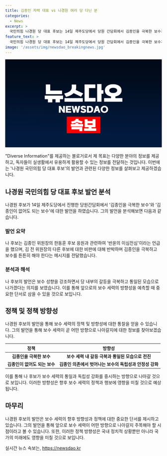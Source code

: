 ```yaml
---
title: 김종인 자력 대표 vs 나경원 여러 당 다닌 분
categories:
  - News
excerpt: >
  국민의힘 나경원 당 대표 후보는 14일 제주도당에서 당원 간담회에서 김종인을 극복한 보수가 되어야 한다고 언급했다. 또한, 김종인을 지지하는 행동과 보수의 단결을 강조하며 보수가 강한 모습을 보여야 한다고 강조했다. 나 후보는 김종인을 극복하고 분열을 이겨내 강인한 보수로 나아가겠다고 다짐했다.
feature_text: >
  국민의힘 나경원 당 대표 후보는 14일 제주도당에서 당원 간담회에서 김종인을 극복한 보수가 되어야 한다고 언급했다. 또한, 김종인을 지지하는 행동과 보수의 단결을 강조하며 보수가 강한 모습을 보여야 한다고 강조했다. 나 후보는 김종인을 극복하고 분열을 이겨내 강인한 보수로 나아가겠다고 다짐했다.
image: '/assets/img/newsdao_breakingnews.jpg'
---
```


<p><img src="/assets/img/newsdao_breakingnews.jpg" alt="bookingtag 속보" /></p>

<p>"Diverse Information"를 제공하는 블로거로서 제 목표는 다양한 분야의 정보를 제공하고, 독자들이 실생활에서 유용하게 활용할 수 있는 정보를 전달하는 것입니다. 이번에는 '나경원 국민의힘 당 대표 후보'의 발언과 관련된 다양한 정보를 살펴보고 제공하겠습니다.</p>

<h2 data-ke-size="size26">나경원 국민의힘 당 대표 후보 발언 분석</h2>

<p data-ke-size="size16">나경원 후보가 14일 제주도당에서 진행한 당원간담회에서 '김종인을 극복한 보수'와 '김종인이 없어도 되는 보수'에 대한 발언을 하였습니다. 그의 발언을 분석해보면 다음과 같습니다.</p>

<h3>발언 요약</h3>

<p data-ke-size="size16">나 후보는 김종인 위원장의 한동훈 후보 응원과 관련하여 '반윤의 이심전심'이라는 언급을 했으며, 김 전 위원장의 다른 후보에 대한 비판에 대해 반박하며 김종인을 극복하고 보수를 튼튼히 해야 한다는 메시지를 전달했습니다.</p>

<h3>분석과 해석</h3>

<p data-ke-size="size16">나 후보의 발언은 보수 성향을 강조하면서 당 내부의 갈등을 극복하고 통일된 모습으로 나가겠다는 의지를 보였습니다. 이를 통해 앞으로의 보수 세력의 방향성을 예측할 때 중요한 단서로 삼을 수 있을 것으로 보입니다.</p>

<h2 data-ke-size="size26">정책 및 정책 방향성</h2>

<p data-ke-size="size16">나경원 후보의 발언을 통해 보수 세력의 정책 및 방향성에 대한 통찰을 얻을 수 있습니다. 그의 발언을 통해 보수 세력이 곧 어떤 방향으로 나아갈지에 대한 정보를 찾아보겠습니다.</p>

<table>
<thead>
<tr>
<th style="text-align: center;">정책</th>
<th style="text-align: center;">방향성</th>
</tr>
</thead>
<tbody>
<tr>
<td style="text-align: center; height: 17px;"><b>김종인을 극복한 보수</b></td>
<td style="text-align: center; height: 17px;"><b>보수 세력 내 갈등 극복과 통일된 모습으로 전진</b></td>
</tr>
<tr>
<td style="text-align: center; height: 17px;"><b>김종인이 없어도 되는 보수</b></td>
<td style="text-align: center; height: 17px;"><b>김종인 의존에서 벗어나는 보수의 독립성과 안정성 강화</b></td>
</tr>
</tbody>
</table>

<p data-ke-size="size16">이를 통해 나 후보가 보수 세력의 통일과 독립성 강화를 중시하는 방향으로 나아갈 것으로 보입니다. 이러한 방향성은 향후 보수 세력의 정책과 행보에 영향을 미칠 것으로 예상됩니다.</p>

<h2 data-ke-size="size26">마무리</h2>

<p data-ke-size="size16">나경원 후보의 발언은 보수 세력의 향후 방향성과 정책에 대한 중요한 단서를 제시하고 있습니다. 그의 발언을 통해 앞으로 보수 세력이 어떤 방향으로 나아갈지 주목해야 할 시점이라고 볼 수 있습니다. 또한, 이러한 정책 방향성은 국내 정치적 상황뿐만 아니라 국가의 미래에도 영향을 미칠 것으로 보입니다.</p>
실시간 뉴스 속보는, <a href="https://newsdao.kr" rel="dofollow">https://newsdao.kr</a>


